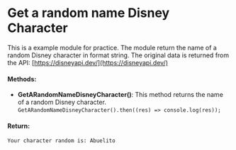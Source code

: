 # Get a random name Disney Character

This is a example module for practice. The module return the name of a random Disney character in format string.
The original data is returned from the API: [https://disneyapi.dev/](https://disneyapi.dev/)

#### Methods:

- **GetARandomNameDisneyCharacter()**: This method returns the name of a random Disney character.
  `GetARandomNameDisneyCharacter().then((res) => console.log(res));`

#### Return:

    Your character random is: Abuelito
